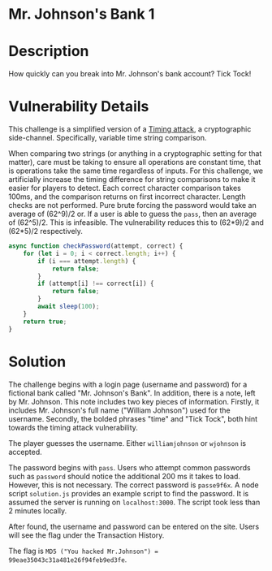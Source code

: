 # Mr. Johnson's Bank 1

# Description

How quickly can you break into Mr. Johnson's bank account? Tick Tock!

# Vulnerability Details

This challenge is a simplified version of a [Timing attack](https://en.wikipedia.org/wiki/Timing_attack#Algorithm), a
cryptographic side-channel. Specifically, variable time string comparison.

When comparing two strings (or anything in a cryptographic setting for that matter), care must be taking to ensure all
operations are constant time, that is operations take the same time regardless of inputs. For this challenge, we
artificially increase the timing difference for string comparisons to make it easier for players to detect. Each correct
character comparison takes 100ms, and the comparison returns on first incorrect character. Length checks are not
performed. Pure brute forcing the password would take an average of (62^9)/2 or. If a user is able to guess the `pass`,
then an average of (62^5)/2. This is infeasible. The vulnerability reduces this to (62\*9)/2 and (62\*5)/2 respectively.

```js
async function checkPassword(attempt, correct) {
    for (let i = 0; i < correct.length; i++) {
        if (i === attempt.length) {
            return false;
        }
        if (attempt[i] !== correct[i]) {
            return false;
        }
        await sleep(100);
    }
    return true;
}
```

# Solution

The challenge begins with a login page (username and password) for a fictional bank called "Mr. Johnson's Bank". In
addition, there is a note, left by Mr. Johnson. This note includes two key pieces of information. Firstly, it includes
Mr. Johnson's full name ("William Johnson") used for the username. Secondly, the bolded phrases "time" and "Tick Tock",
both hint towards the timing attack vulnerability.

The player guesses the username. Either `williamjohnson` or `wjohnson` is accepted.

The password begins with `pass`. Users who attempt common passwords such as `password` should notice the additional 200
ms it takes to load. However, this is not necessary. The correct password is `passe9f6x`. A node script `solution.js`
provides an example script to find the password. It is assumed the server is running on `localhost:3000`. The script
took less than 2 minutes locally.

After found, the username and password can be entered on the site. Users will see the flag under the Transaction
History.

The flag is `MD5 ("You hacked Mr.Johnson") = 99eae35043c31a481e26f94feb9ed3fe`.
